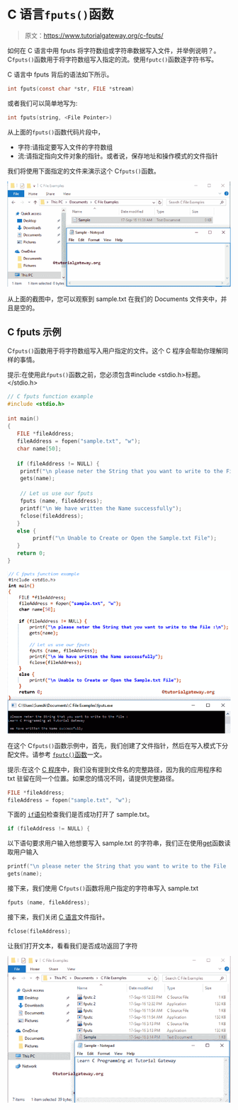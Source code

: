 # C 语言`fputs()`函数

> 原文：<https://www.tutorialgateway.org/c-fputs/>

如何在 C 语言中用 fputs 将字符数组或字符串数据写入文件，并举例说明？。C`fputs()`函数用于将字符数组写入指定的流。使用`fputc()`函数逐字符书写。

C 语言中 fputs 背后的语法如下所示。

```c
int fputs(const char *str, FILE *stream)
```

或者我们可以简单地写为:

```c
int fputs(string, <File Pointer>)
```

从上面的`fputs()`函数代码片段中，

*   字符:请指定要写入文件的字符数组
*   流:请指定指向文件对象的指针。或者说，保存地址和操作模式的文件指针

我们将使用下面指定的文件来演示这个 C`fputs()`函数。

![C fputs 1](img/1b6b6ecce7a89bab39618d51e0b04c4b.png)

从上面的截图中，您可以观察到 sample.txt 在我们的 Documents 文件夹中，并且是空的。

## C fputs 示例

C`fputs()`函数用于将字符数组写入用户指定的文件。这个 C 程序会帮助你理解同样的事情。

提示:在使用此`fputs()`函数之前，您必须包含#include <stdio.h>标题。</stdio.h>

```c
// C fputs function example
#include <stdio.h> 

int main()
{
   FILE *fileAddress;
   fileAddress = fopen("sample.txt", "w");
   char name[50];

   if (fileAddress != NULL) {
	printf("\n please neter the String that you want to write to the File :\n");
	gets(name);

	// Let us use our fputs
	fputs (name, fileAddress);
	printf("\n We have written the Name successfully");
	fclose(fileAddress);		
   }
   else {
     	printf("\n Unable to Create or Open the Sample.txt File");
   }
   return 0;
}
```

![C FPUTS function 1](img/2a40ae8f8e37fc31a46b313b96eec681.png)

在这个 C`fputs()`函数示例中，首先，我们创建了文件指针，然后在写入模式下分配文件。请参考 [`fputc()`函数](https://www.tutorialgateway.org/fputc-in-c/)一文。

提示:在这个 [C 程序](https://www.tutorialgateway.org/c-programming-examples/)中，我们没有提到文件名的完整路径，因为我的应用程序和 txt 驻留在同一个位置。如果您的情况不同，请提供完整路径。

```c
FILE *fileAddress;
fileAddress = fopen("sample.txt", "w");
```

下面的 [`if`语句](https://www.tutorialgateway.org/if-statement-in-c/)检查我们是否成功打开了 sample.txt。

```c
if (fileAddress != NULL) {
```

以下语句要求用户输入他想要写入 sample.txt 的字符串，我们正在使用[get](https://www.tutorialgateway.org/gets-in-c-programming/)函数读取用户输入

```c
printf("\n please neter the String that you want to write to the File :\n");
gets(name);
```

接下来，我们使用 C`fputs()`函数将用户指定的字符串写入 sample.txt

```c
fputs (name, fileAddress);
```

接下来，我们关闭 [C 语言](https://www.tutorialgateway.org/c-programming/)文件指针。

```c
fclose(fileAddress);
```

让我们打开文本，看看我们是否成功返回了字符

![C FPUTS function 2](img/07abd62a2cc7dff241b1178f0c9e06b6.png)